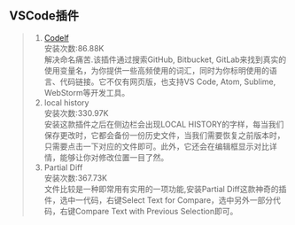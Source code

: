 ## VSCode插件
>1. [ Codelf](https://unbug.github.io/codelf/)<br>
    安装次数:86.88K<br>
    解决命名痛苦.该插件通过搜索GitHub, Bitbucket, GitLab来找到真实的使用变量名，为你提供一些高频使用的词汇，同时为你标明使用的语言、代码链接。它不仅有网页版，也支持VS Code, Atom, Sublime, WebStorm等开发工具。
>2. local history<br>
    安装次数:330.97K<br>
    安装这款插件之后在侧边栏会出现LOCAL HISTORY的字样，每当我们保存更改时，它都会备份一份历史文件，当我们需要恢复之前版本时，只需要点击一下对应的文件即可。此外，它还会在编辑框显示对比详情，能够让你对修改位置一目了然。
>3.  Partial Diff<br>
    安装次数:367.73K<br>
    文件比较是一种即常用有实用的一项功能,安装Partial Diff这款神奇的插件，选中一代码，右键Select Text for Compare，选中另外一部分代码，右键Compare Text with Previous Selection即可。